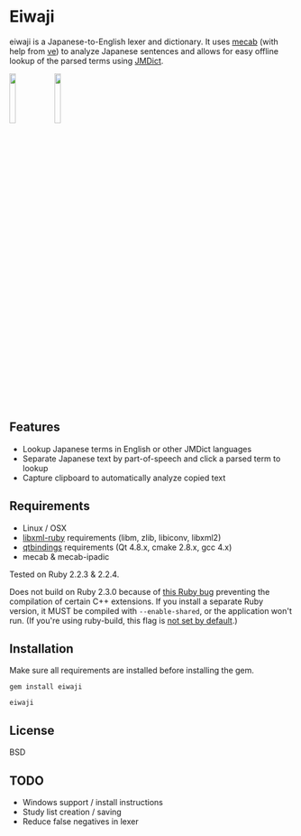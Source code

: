 # Eiwaji

eiwaji is a Japanese-to-English lexer and dictionary. It uses [mecab](http://taku910.github.io/mecab/) (with help from [ve](https://github.com/Kimtaro/ve)) to analyze Japanese sentences and allows for easy offline lookup of the parsed terms using [JMDict](http://www.edrdg.org/jmdict/j_jmdict.html).

<a href="https://raw.githubusercontent.com/Ruin0x11/eiwaji/master/img/linux.png"><img src="https://cloud.githubusercontent.com/assets/6700637/12964930/560a59da-d018-11e5-8d27-a3139da662b1.png" width="15%"></img></a>
<a href="https://raw.githubusercontent.com/Ruin0x11/eiwaji/master/img/win8.png"><img src="https://cloud.githubusercontent.com/assets/6700637/12967587/c9ca8a4c-d02d-11e5-9e44-6e3ae6061ec5.PNG" width="15%"></img></a>

## Features
* Lookup Japanese terms in English or other JMDict languages
* Separate Japanese text by part-of-speech and click a parsed term to lookup
* Capture clipboard to automatically analyze copied text

## Requirements
* Linux / OSX
* [libxml-ruby](https://github.com/xml4r/libxml-ruby) requirements (libm, zlib, libiconv, libxml2)
* [qtbindings](https://github.com/ryanmelt/qtbindings) requirements (Qt 4.8.x, cmake 2.8.x, gcc 4.x)
* mecab & mecab-ipadic

Tested on Ruby 2.2.3 & 2.2.4.

Does not build on Ruby 2.3.0 because of [this Ruby bug](https://bugs.ruby-lang.org/issues/11962) preventing the compilation of certain C++ extensions. If you install a separate Ruby version, it MUST be compiled with `--enable-shared`, or the application won't run. (If you're using ruby-build, this flag is [not set by default](https://github.com/rbenv/ruby-build/issues/35).)

## Installation
Make sure all requirements are installed before installing the gem.
```
gem install eiwaji

eiwaji
```

## License
BSD

## TODO
* Windows support / install instructions
* Study list creation / saving
* Reduce false negatives in lexer
